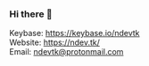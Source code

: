 ### Hi there 👋
Keybase: https://keybase.io/ndevtk  
Website: https://ndev.tk/  
Email: ndevtk@protonmail.com
